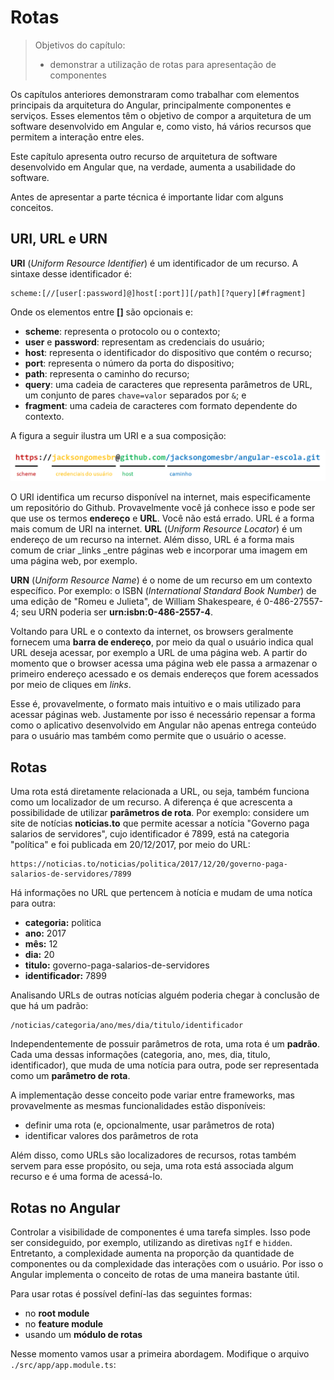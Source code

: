 # Rotas

> Objetivos do capítulo:
>
> * demonstrar a utilização de rotas para apresentação de componentes

Os capítulos anteriores demonstraram como trabalhar com elementos principais da arquitetura do Angular, principalmente componentes e serviços. Esses elementos têm o objetivo de compor a arquitetura de um software desenvolvido em Angular e, como visto, há vários recursos que permitem a interação entre eles.

Este capítulo apresenta outro recurso de arquitetura de software desenvolvido em Angular que, na verdade, aumenta a usabilidade do software.

Antes de apresentar a parte técnica é importante lidar com alguns conceitos.

## URI, URL e URN

**URI** \(_Uniform Resource Identifier_\) é um identificador de um recurso. A sintaxe desse identificador é:

```
scheme:[//[user[:password]@]host[:port]][/path][?query][#fragment]
```

Onde os elementos entre **\[\]** são opcionais e:

* **scheme**: representa o protocolo ou o contexto;
* **user** e **password**: representam as credenciais do usuário;
* **host**: representa o identificador do dispositivo que contém o recurso;
* **port**: representa o número da porta do dispositivo;
* **path**: representa o caminho do recurso;
* **query**: uma cadeia de caracteres que representa parâmetros de URL, um conjunto de pares `chave=valor` separados por `&`; e
* **fragment**: uma cadeia de caracteres com formato dependente do contexto.

A figura a seguir ilustra um URI e a sua composição:

![](/assets/ilustracao-uri-url.png)

O URI identifica um recurso disponível na internet, mais especificamente um repositório do Github. Provavelmente você já conhece isso e pode ser que use os termos **endereço** e **URL**. Você não está errado. URL é a forma mais comum de URI na internet. **URL** \(_Uniform Resource Locator_\) é um endereço de um recurso na internet. Além disso, URL é a forma mais comum de criar \_links \_entre páginas web e incorporar uma imagem em uma página web, por exemplo.

**URN** \(_Uniform Resource Name_\) é o nome de um recurso em um contexto específico. Por exemplo: o ISBN \(_International Standard Book Number_\) de uma edição de "Romeu e Julieta", de William Shakespeare, é 0-486-27557-4; seu URN poderia ser **urn:isbn:0-486-2557-4**.

Voltando para URL e o contexto da internet, os browsers geralmente fornecem uma **barra de endereço**, por meio da qual o usuário indica qual URL deseja acessar, por exemplo a URL de uma página web. A partir do momento que o browser acessa uma página web ele passa a armazenar o primeiro endereço acessado e os demais endereços que forem acessados por meio de cliques em _links_.

Esse é, provavelmente, o formato mais intuitivo e o mais utilizado para acessar páginas web. Justamente por isso é necessário repensar a forma como o aplicativo desenvolvido em Angular não apenas entrega conteúdo para o usuário mas também como permite que o usuário o acesse.

## Rotas

Uma rota está diretamente relacionada a URL, ou seja, também funciona como um localizador de um recurso. A diferença é que acrescenta a possibilidade de utilizar **parâmetros de rota**. Por exemplo: considere um site de notícias **noticias.to** que permite acessar a notícia "Governo paga salarios de servidores", cujo identificador é 7899, está na categoria "política" e foi publicada em 20/12/2017, por meio do URL:

```
https://noticias.to/noticias/politica/2017/12/20/governo-paga-salarios-de-servidores/7899
```

Há informações no URL que pertencem à notícia e mudam de uma notíca para outra:

* **categoria:** politica
* **ano:** 2017
* **mês:** 12
* **dia:** 20
* **titulo:** governo-paga-salarios-de-servidores
* **identificador:** 7899

Analisando URLs de outras notícias alguém poderia chegar à conclusão de que há um padrão:

```
/noticias/categoria/ano/mes/dia/titulo/identificador
```

Independentemente de possuir parâmetros de rota, uma rota é um **padrão**. Cada uma dessas informações \(categoria, ano, mes, dia, titulo, identificador\), que muda de uma notícia para outra, pode ser representada como um **parâmetro de rota**.

A implementação desse conceito pode variar entre frameworks, mas provavelmente as mesmas funcionalidades estão disponíveis:

* definir uma rota \(e, opcionalmente, usar parâmetros de rota\)
* identificar valores dos parâmetros de rota

Além disso, como URLs são localizadores de recursos, rotas também servem para esse propósito, ou seja, uma rota está associada algum recurso e é uma forma de acessá-lo.

## Rotas no Angular

Controlar a visibilidade de componentes é uma tarefa simples. Isso pode ser consideguido, por exemplo, utilizando as diretivas `ngIf` e `hidden`. Entretanto, a complexidade aumenta na proporção da quantidade de componentes ou da complexidade das interações com o usuário. Por isso o Angular implementa o conceito de rotas de uma maneira bastante útil.

Para usar rotas é possível definí-las das seguintes formas:

* no **root module**
* no **feature module**
* usando um **módulo de rotas**

Nesse momento vamos usar a primeira abordagem. Modifique o arquivo `./src/app/app.module.ts`:

```

```



